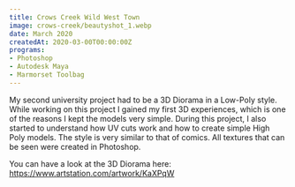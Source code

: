 ```yaml
---
title: Crows Creek Wild West Town
image: crows-creek/beautyshot_1.webp
date: March 2020
createdAt: 2020-03-00T00:00:00Z
programs:
- Photoshop
- Autodesk Maya
- Marmorset Toolbag
---
```


My second university project had to be a 3D Diorama in a Low-Poly style.
While working on this project I gained my first 3D experiences, which is one of the reasons I kept the models very simple.
During this project, I also started to understand how UV cuts work and how to create simple High Poly models.
The style is very similar to that of comics. All textures that can be seen were created in Photoshop.

You can have a look at the 3D Diorama here: https://www.artstation.com/artwork/KaXPqW

<asset-image src="crows-creek/beautyshot_1.webp" alt=""></asset-image>
<asset-image src="crows-creek/beautyshot_2.webp" alt=""></asset-image>
<asset-image src="crows-creek/beautyshot_3.webp" alt=""></asset-image>
<asset-image src="crows-creek/beautyshot_4.webp" alt=""></asset-image>
<asset-image src="crows-creek/beautyshot_5.webp" alt=""></asset-image>
